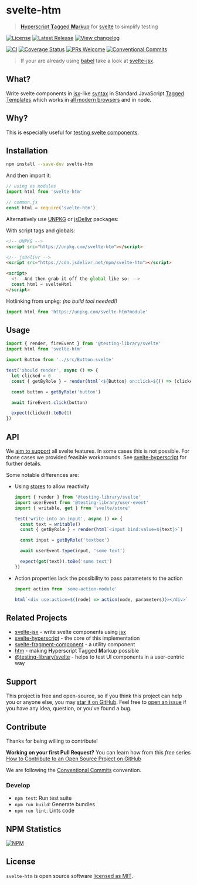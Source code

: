 # svelte-htm

> [**H**yperscript **T**agged **M**arkup](https://www.npmjs.com/package/htm) for [svelte](https://svelte.dev/) to simplify testing

[![License](https://badgen.net/npm/license/svelte-htm)](https://github.com/kenoxa/svelte-htm/blob/main/LICENSE)
[![Latest Release](https://badgen.net/npm/v/svelte-htm)](https://www.npmjs.com/package/svelte-htm)
[![View changelog](https://badgen.net/badge/%E2%80%8B/Explore%20Changelog/green?icon=awesome)](https://changelogs.xyz/svelte-htm)

[![CI](https://github.com/kenoxa/svelte-htm/workflows/CI/badge.svg)](https://github.com/kenoxa/svelte-htm/actions?query=branch%3Amain+workflow%3ACI)
[![Coverage Status](https://badgen.net/coveralls/c/github/kenoxa/svelte-htm/main)](https://coveralls.io/github/kenoxa/svelte-htm?branch=main)
[![PRs Welcome](https://badgen.net/badge/PRs/welcome/purple)](http://makeapullrequest.com)
[![Conventional Commits](https://badgen.net/badge/Conventional%20Commits/1.0.0/cyan)](https://conventionalcommits.org)

> If your are already using [babel](https://babeljs.io/) take a look at [svelte-jsx].

## What?

Write svelte components in [jsx]-like [syntax](https://www.npmjs.com/package/htm#syntax-like-jsx-but-also-lit) in Standard JavaScript [Tagged Templates] which works in [all modern browsers] and in node.

## Why?

This is especially useful for [testing svelte components](https://github.com/svelte-society/recipes-mvp/blob/master/testing.md).

## Installation

```sh
npm install --save-dev svelte-htm
```

And then import it:

```js
// using es modules
import html from 'svelte-htm'

// common.js
const html = require('svelte-htm')
```

Alternatively use [UNPKG](https://unpkg.com/svelte-htm/) or [jsDelivr](https://cdn.jsdelivr.net/npm/svelte-htm/) packages:

With script tags and globals:

```html
<!-- UNPKG -->
<script src="https://unpkg.com/svelte-htm"></script>

<!-- jsDelivr -->
<script src="https://cdn.jsdelivr.net/npm/svelte-htm"></script>

<script>
  <!-- And then grab it off the global like so: -->
  const html = svelteHtml
</script>
```

Hotlinking from unpkg: _(no build tool needed!)_

```js
import html from 'https://unpkg.com/svelte-htm?module'
```

## Usage

```js
import { render, fireEvent } from '@testing-library/svelte'
import html from 'svelte-htm'

import Button from '../src/Button.svelte'

test('should render', async () => {
  let clicked = 0
  const { getByRole } = render(html`<${Button} on:click=${() => (clicked += 1)}>Click Me!<//>`)

  const button = getByRole('button')

  await fireEvent.click(button)

  expect(clicked).toBe(1)
})
```

## API

We [aim to support](https://github.com/kenoxa/svelte-hyperscript#feature-set) all svelte features. In some cases this is not possible. For those cases we provided feasible workarounds. See [svelte-hyperscript] for further details.

Some notable differences are:

- Using [stores](https://svelte.dev/docs#svelte_store) to allow reactivity

  ```js
  import { render } from '@testing-library/svelte'
  import userEvent from '@testing-library/user-event'
  import { writable, get } from 'svelte/store'

  test('write into an input', async () => {
    const text = writable()
    const { getByRole } = render(html`<input bind:value=${text}>`)

    const input = getByRole('textbox')

    await userEvent.type(input, 'some text')

    expect(get(text)).toBe('some text')
  })
  ```

- Action properties lack the possibility to pass parameters to the action

  ```js
  import action from 'some-action-module'

  html`<div use:action=${(node) => action(node, parameters)}></div>`
  ```

## Related Projects

- [svelte-jsx] - write svelte components using [jsx]
- [svelte-hyperscript] - the core of this implementation
- [svelte-fragment-component] - a utility component
- [htm](https://www.npmjs.com/package/htm) - making **H**yperscript **T**agged **M**arkup possible
- [@testing-library/svelte](https://testing-library.com/docs/svelte-testing-library/intro) - helps to test UI components in a user-centric way

## Support

This project is free and open-source, so if you think this project can help you or anyone else, you may [star it on GitHub](https://github.com/kenoxa/svelte-htm). Feel free to [open an issue](https://github.com/kenoxa/svelte-htm/issues) if you have any idea, question, or you've found a bug.

## Contribute

Thanks for being willing to contribute!

**Working on your first Pull Request?** You can learn how from this _free_ series [How to Contribute to an Open Source Project on GitHub](https://egghead.io/series/how-to-contribute-to-an-open-source-project-on-github)

We are following the [Conventional Commits](https://www.conventionalcommits.org) convention.

### Develop

- `npm test`: Run test suite
- `npm run build`: Generate bundles
- `npm run lint`: Lints code

## NPM Statistics

[![NPM](https://nodei.co/npm/svelte-htm.png)](https://nodei.co/npm/svelte-htm/)

## License

`svelte-htm` is open source software [licensed as MIT](https://github.com/kenoxa/svelte-htm/blob/main/LICENSE).

[tagged templates]: https://developer.mozilla.org/en-US/docs/Web/JavaScript/Reference/Template_literals#Tagged_templates
[all modern browsers]: https://developer.mozilla.org/en-US/docs/Web/JavaScript/Reference/Template_literals#Browser_compatibility
[jsx]: https://reactjs.org/docs/introducing-jsx.html
[svelte-jsx]: https://www.npmjs.com/package/svelte-jsx
[svelte-hyperscript]: https://www.npmjs.com/package/svelte-hyperscript
[svelte-fragment-component]: https://www.npmjs.com/package/svelte-fragment-component
